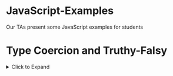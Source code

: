 # JavaScript-Examples
Our TAs present some JavaScript examples for students

# Type Coercion and Truthy-Falsy
<details><summary>Click to Expand</summary>

## Type Coercion
<details><summary>Click to Expand</summary>

JavaScript will automatically attempt to modify the type of a variable in certain circumstances. When speaking about Type Coercion, this modification is implicit (implicit changes can give a developer a really bad day!).

When the conversion is explicit, this is called type conversion.

### An example of type coercion
```JavaScript
const value1 = '5';
const value2 = 10;
let sum = value1 + value2;
console.log(sum);
```

What will be the output?
<details><summary>Click to Expand</summary>
<code>510</code>

The rationalle is that JavaScript will coerce the 9 to a string and "add" (concatenate) the two strings together. Why was the 9 changed and not the 5? It doesn't really matter, what matters is this can throw a wrench into your operations that could take hours or days to find!
</details>

### An example of type conversion:
```JavaScript
const value1 = '5';
const value2 = 10;
let sum = Number(value1) + value2;
console.log(sum);
```
What will be the output?
<details><summary>Click to Expand</summary>
<code>15</code>
</details>

</details>

## Truthy-Falsy
<details><summary>Click to Expand</summary>
A truthy value in Javascript is considered true in a boolean context (booleans are true or false, 1 or 0, etc.).

All values are considered truthy unless they're falsy (code like <code>false, 0, -0, 0n, "", null, undefined, NaN</code>).

Any of these can be coerced to be true in a boolean contex:

```JavaScript
if (true)
if ({})
if (42)
if ("0")
if ("false")
if (new Date())
if (-Infinity)
```
</details>

### &&
<details><summary>Click to Expand</summary>

The logical and operator returns the second operator if the first object is truthy

```JavaScript
true && "dog"
// returns "dog"

[] && true
// return true
```

</details>

### ||
<details><summary>Click to Expand</summary>

The logical or operator 
- returns the first operator when it is truthy 
- returns the second operator when the first is falsy
    - the second operator can be truthy or falsy in this case

```JavaScript
console.log(null || "Kale Pizza")
// return "Kale Pizza"
console.log("Strawberry Potato Squash" || "user")
// return "Strawberry Potato Squash"

console.log(0 || NaN)
// return NaN
```
</details>

:cake: The bottom line:
- values can be implicitly type coerced

- Almost every value in Javascript can be coerced to be truthy in a boolean context (like an if conditional), so be wary!

- Don't get confused by truthy-falsy, it's just a way of saying that JavaScript is a very loose language! 

- Be careful with types and keep on programming!

</details>